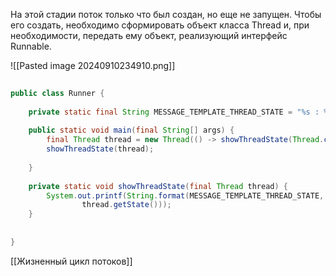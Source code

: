 На этой стадии поток только что был создан, но еще не запущен. Чтобы его создать, необходимо сформировать объект класса Thread и, при необходимости, передать ему объект, реализующий интерфейс Runnable.

![[Pasted image 20240910234910.png]]

```java
  
public class Runner {  
  
    private static final String MESSAGE_TEMPLATE_THREAD_STATE = "%s : %s\n";  
  
    public static void main(final String[] args) {  
        final Thread thread = new Thread(() -> showThreadState(Thread.currentThread()));  
        showThreadState(thread);  
  
    }  
  
    private static void showThreadState(final Thread thread) {  
        System.out.printf(String.format(MESSAGE_TEMPLATE_THREAD_STATE, thread.getName(),  
                thread.getState()));  
    }  
  
  
}
```

[[Жизненный цикл потоков]]